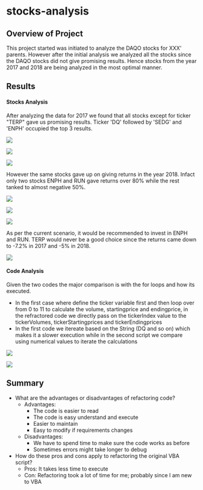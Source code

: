 # stocks-analysis

## Overview of Project
This project started was initiated to analyze the DAQO stocks for XXX' parents. 
However after the initial analysis we analyzed all the stocks since the DAQO stocks did not give promising results.
Hence stocks from the year 2017 and 2018 are being analyzed in the most optimal manner. 

## Results

#### Stocks Analysis
After analyzing the data for 2017 we found that all stocks except for ticker "TERP" gave us promising results. 
Ticker 'DQ' followed by 'SEDG' and 'ENPH' occupied the top 3 results. 

![](https://github.com/c3crocks/stocks-analysis/blob/main/Resources/VBA_Challenge_2017.png)

![](https://github.com/c3crocks/stocks-analysis/blob/main/Resources/volume2017.png)

![](https://github.com/c3crocks/stocks-analysis/blob/main/Resources/returns2017.png)

However the same stocks gave up on giving returns in the year 2018. Infact only two stocks ENPH and RUN gave returns over 80% while the rest tanked to almost negative 50%.

![](https://github.com/c3crocks/stocks-analysis/blob/main/Resources/VBA_Challenge_2018.png)

![](https://github.com/c3crocks/stocks-analysis/blob/main/Resources/volume2018.png)

![](https://github.com/c3crocks/stocks-analysis/blob/main/Resources/returns2018.png)

As per the current scenario, it would be recommended to invest in ENPH and RUN. TERP would never be a good choice since the returns came down to -7.2% in 2017 and -5% in 2018.

![](https://github.com/c3crocks/stocks-analysis/blob/main/Resources/returns2018_Combo.png)


#### Code Analysis

Given the two codes the major comparison is with the for loops and how its executed. 
- In the first case where define the ticker variable first and then loop over from 0 to 11 to calculate the volume, startingprice and endingprice, in the refractored code we directly pass on the tickerIndex value to the tickerVolumes, tickerStartingprices and tickerEndingprices 
- In the first code we itereate based on the String (DQ and so on) which makes it a slower execution while in the second script we compare using numerical values to iterate the calculations

![](https://github.com/c3crocks/stocks-analysis/blob/main/Resources/exectiming.png)

![](https://github.com/c3crocks/stocks-analysis/blob/main/Resources/refratorreddcomparison.png)


## Summary

- What are the advantages or disadvantages of refactoring code?
	- Advantages:
		- The code is easier to read
		- The code is easy understand and execute
		- Easier to maintain
		- Easy to modify if requirements changes 
	- Disadvantages:
		- We have to spend time to make sure the code works as before
		- Sometimes errors might take longer to debug
- How do these pros and cons apply to refactoring the original VBA script?
	- Pros: It takes less time to execute
	- Con: Refactoring took a lot of time for me; probably since I am new to VBA
